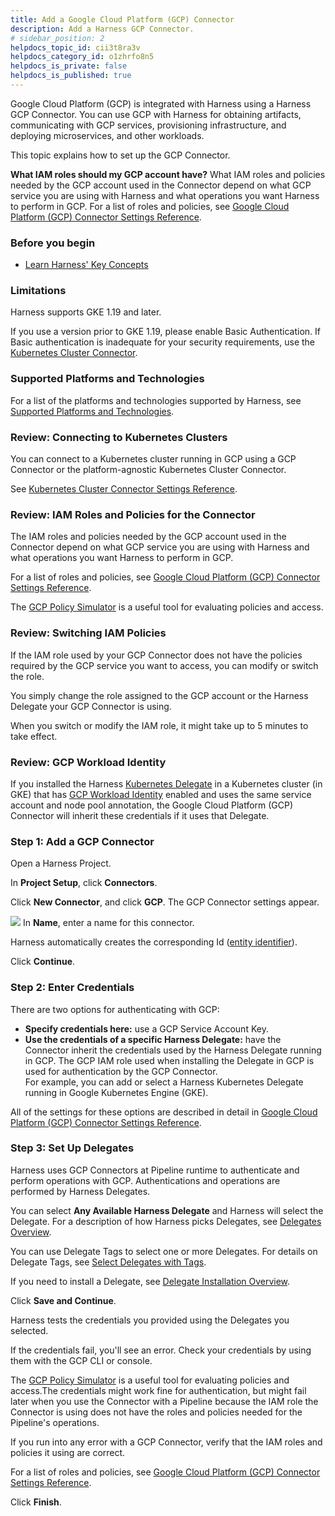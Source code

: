 ```yaml
---
title: Add a Google Cloud Platform (GCP) Connector
description: Add a Harness GCP Connector.
# sidebar_position: 2
helpdocs_topic_id: cii3t8ra3v
helpdocs_category_id: o1zhrfo8n5
helpdocs_is_private: false
helpdocs_is_published: true
---
```


Google Cloud Platform (GCP) is integrated with Harness using a Harness GCP Connector. You can use GCP with Harness for obtaining artifacts, communicating with GCP services, provisioning infrastructure, and deploying microservices, and other workloads.

This topic explains how to set up the GCP Connector.

**What IAM roles should my GCP account have?** What IAM roles and policies needed by the GCP account used in the Connector depend on what GCP service you are using with Harness and what operations you want Harness to perform in GCP. For a list of roles and policies, see [Google Cloud Platform (GCP) Connector Settings Reference](ref-cloud-providers/gcs-connector-settings-reference.md).

### Before you begin

* [Learn Harness' Key Concepts](../../getting-started/learn-harness-key-concepts.md)

### Limitations

Harness supports GKE 1.19 and later.

If you use a version prior to GKE 1.19, please enable Basic Authentication. If Basic authentication is inadequate for your security requirements, use the [Kubernetes Cluster Connector](add-a-kubernetes-cluster-connector.md).

### Supported Platforms and Technologies

For a list of the platforms and technologies supported by Harness, see [Supported Platforms and Technologies](../../getting-started/supported-platforms-and-technologies.md).

### Review: Connecting to Kubernetes Clusters

You can connect to a Kubernetes cluster running in GCP using a GCP Connector or the platform-agnostic Kubernetes Cluster Connector.

See [Kubernetes Cluster Connector Settings Reference](ref-cloud-providers/kubernetes-cluster-connector-settings-reference.md).

### Review: IAM Roles and Policies for the Connector

The IAM roles and policies needed by the GCP account used in the Connector depend on what GCP service you are using with Harness and what operations you want Harness to perform in GCP.

For a list of roles and policies, see [Google Cloud Platform (GCP) Connector Settings Reference](ref-cloud-providers/gcs-connector-settings-reference.md).

The [GCP Policy Simulator](https://cloud.google.com/iam/docs/simulating-access) is a useful tool for evaluating policies and access.

### Review: Switching IAM Policies

If the IAM role used by your GCP Connector does not have the policies required by the GCP service you want to access, you can modify or switch the role.

You simply change the role assigned to the GCP account or the Harness Delegate your GCP Connector is using.

When you switch or modify the IAM role, it might take up to 5 minutes to take effect.

### Review: GCP Workload Identity

If you installed the Harness [Kubernetes Delegate](https://docs.harness.io/article/4ax6q6dxa4-install-an-immutable-kubernetes-delegate) in a Kubernetes cluster (in GKE) that has [GCP Workload Identity](https://cloud.google.com/kubernetes-engine/docs/how-to/workload-identity?hl=tr#enable_on_cluster) enabled and uses the same service account and node pool annotation, the Google Cloud Platform (GCP) Connector will inherit these credentials if it uses that Delegate.

### Step 1: Add a GCP Connector

Open a Harness Project.

In **Project Setup**, click **Connectors**.

Click **New Connector**, and click **GCP**. The GCP Connector settings appear.

![](./static/connect-to-google-cloud-platform-gcp-07.png)
In **Name**, enter a name for this connector.

Harness automatically creates the corresponding Id ([entity identifier](../20_References/entity-identifier-reference.md)).

Click **Continue**.

### Step 2: Enter Credentials

There are two options for authenticating with GCP:

* **Specify credentials here:** use a GCP Service Account Key.
* **Use the credentials of a specific Harness Delegate:** have the Connector inherit the credentials used by the Harness Delegate running in GCP. The GCP IAM role used when installing the Delegate in GCP is used for authentication by the GCP Connector.  
For example, you can add or select a Harness Kubernetes Delegate running in Google Kubernetes Engine (GKE).

All of the settings for these options are described in detail in [Google Cloud Platform (GCP) Connector Settings Reference](ref-cloud-providers/gcs-connector-settings-reference.md).

### Step 3: Set Up Delegates

Harness uses GCP Connectors at Pipeline runtime to authenticate and perform operations with GCP. Authentications and operations are performed by Harness Delegates.

You can select **Any Available Harness Delegate** and Harness will select the Delegate. For a description of how Harness picks Delegates, see [Delegates Overview](../2_Delegates/delegates-overview.md).

You can use Delegate Tags to select one or more Delegates. For details on Delegate Tags, see [Select Delegates with Tags](../2_Delegates/delegate-guide/select-delegates-with-selectors.md).

If you need to install a Delegate, see [Delegate Installation Overview](https://docs.harness.io/article/re8kk0ex4k-delegate-installation-overview).

Click **Save and Continue**.

Harness tests the credentials you provided using the Delegates you selected.

If the credentials fail, you'll see an error. Check your credentials by using them with the GCP CLI or console.

The [GCP Policy Simulator](https://cloud.google.com/iam/docs/simulating-access) is a useful tool for evaluating policies and access.The credentials might work fine for authentication, but might fail later when you use the Connector with a Pipeline because the IAM role the Connector is using does not have the roles and policies needed for the Pipeline's operations.

If you run into any error with a GCP Connector, verify that the IAM roles and policies it using are correct.

For a list of roles and policies, see [Google Cloud Platform (GCP) Connector Settings Reference](ref-cloud-providers/gcs-connector-settings-reference.md).

Click **Finish**.

